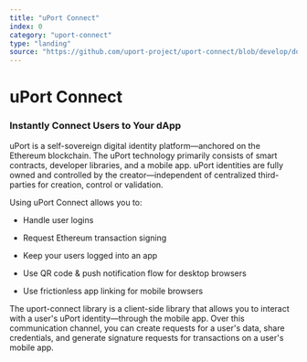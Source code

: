 ```yaml
---
title: "uPort Connect"
index: 0
category: "uport-connect"
type: "landing"
source: "https://github.com/uport-project/uport-connect/blob/develop/docs/landing.md"
---
```


uPort Connect
=============

### Instantly Connect Users to Your dApp

uPort is a self-sovereign digital identity platform&mdash;anchored on the Ethereum blockchain. The uPort technology primarily consists of smart contracts, developer libraries, and a mobile app. uPort identities are fully owned and controlled by the creator&mdash;independent of centralized third-parties for creation, control or validation.

Using uPort Connect allows you to:

-   Handle user logins

-   Request Ethereum transaction signing

-   Keep your users logged into an app

-   Use QR code & push notification flow for desktop browsers

-   Use frictionless app linking for mobile browsers

The uport-connect library is a client-side library that allows you to interact with a user's uPort identity&mdash;through the mobile app. Over this communication channel, you can create requests for a user's data, share credentials, and generate signature requests for transactions on a user's mobile app.
